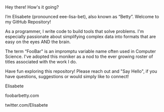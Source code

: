 Hey there! How's it going? 

I’m Elisabete (pronounced eee-lisa-bet), also known as “Betty”. Welcome to my GitHub Repository!

As a programmer, I write code to build tools that solve problems. I'm especially passionate about simplifying complex data into formats that are easy on the eyes AND the brain.

The term “FooBar" is an impromptu variable name often used in Computer Science. I've adopted this moniker as a nod to the ever growing roster of titles associated with the work I do.

Have fun exploring this repository! Please reach out and "Say Hello", if you have questions, suggestions or would simply like to connect!

Elisabete

foobarbetty.com

twitter.com/Elisabete
